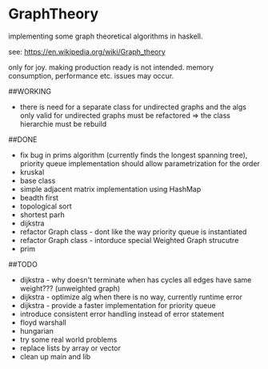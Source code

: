 # GraphTheory
implementing some graph theoretical algorithms in haskell.

see: https://en.wikipedia.org/wiki/Graph_theory

only for joy. making production ready is not intended. memory consumption, performance etc. issues may occur.

##WORKING
+ there is need for a separate class for undirected graphs and the algs only valid for undirected graphs must be refactored => the class hierarchie must be rebuild

##DONE
+ fix bug in prims algorithm (currently finds the longest spanning tree), priority queue implementation should allow parametrization for the order
+ kruskal
+ base class
+ simple adjacent matrix implementation using HashMap
+ beadth first
+ topological sort 
+ shortest parh
+ dijkstra
+ refactor Graph class - dont like the way priority queue is instantiated
+ refactor Graph class - intorduce special Weighted Graph strucutre
+ prim

##TODO
+ dijkstra - why doesn't terminate when has cycles all edges have same weight??? (unweighted graph)
+ dijkstra - optimize alg when there is no way, currently runtime error 
+ dijkstra - provide a faster implementation for priority queue
+ introduce consistent error handling instead of error statement
+ floyd warshall
+ hungarian
+ try some real world problems 
+ replace lists by array or vector
+ clean up main and lib


